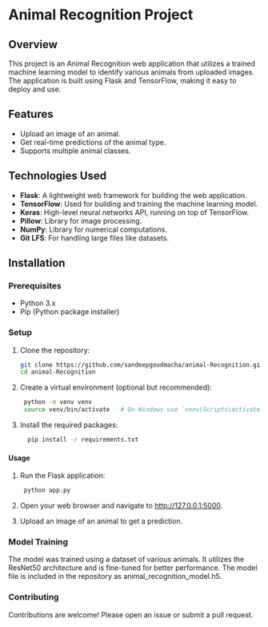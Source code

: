 # Animal Recognition Project

## Overview
This project is an Animal Recognition web application that utilizes a trained machine learning model to identify various animals from uploaded images. The application is built using Flask and TensorFlow, making it easy to deploy and use.

## Features
- Upload an image of an animal.
- Get real-time predictions of the animal type.
- Supports multiple animal classes.

## Technologies Used
- **Flask**: A lightweight web framework for building the web application.
- **TensorFlow**: Used for building and training the machine learning model.
- **Keras**: High-level neural networks API, running on top of TensorFlow.
- **Pillow**: Library for image processing.
- **NumPy**: Library for numerical computations.
- **Git LFS**: For handling large files like datasets.

## Installation

### Prerequisites
- Python 3.x
- Pip (Python package installer)

### Setup
1. Clone the repository:
   ```bash
   git clone https://github.com/sandeepgoudmacha/animal-Recognition.git
   cd animal-Recognition
2. Create a virtual environment (optional but recommended):

    ```bash
     python -m venv venv
     source venv/bin/activate   # On Windows use `venv\Scripts\activate`
3. Install the required packages:

     ```bash
       pip install -r requirements.txt
#### Usage
1. Run the Flask application:

    ```bash
     python app.py
2. Open your web browser and navigate to http://127.0.0.1:5000.

3. Upload an image of an animal to get a prediction.

### Model Training
The model was trained using a dataset of various animals. It utilizes the ResNet50 architecture and is fine-tuned for better performance. The model file is included in the repository as animal_recognition_model.h5.

### Contributing
Contributions are welcome! Please open an issue or submit a pull request.
